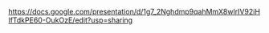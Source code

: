 https://docs.google.com/presentation/d/1g7_2Nghdmp9qahMmX8wlrIV92iHlfTdkPE60-OukOzE/edit?usp=sharing
